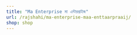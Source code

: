 ```yaml
---
title: "Ma Enterprise মা এন্টারপ্রাইজ"
url: /rajshahi/ma-enterprise-maa-enttaarpraaij/
shop: shop
---
```

